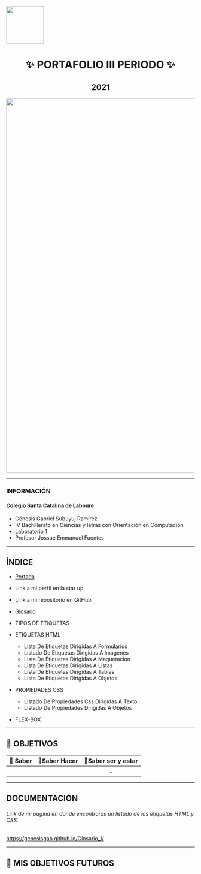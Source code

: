 <img width="100px"  src="https://static.wixstatic.com/media/d1b317_30d85a06c73e4bc7bf0952829a1cddb1~mv1.png/v1/crop/x_0,y_4,w_775,h_349/fill/w_408,h_172,al_c,q_85,usm_0.66_1.00_0.01/d1b317_30d85a06c73e4bc7bf0952829a1cddb1~mv1.webp">
<h1 align= "center">
✨ PORTAFOLIO III PERIODO ✨
</h1>
<h2 align="center">
2021
</h2>
<img width="1000px" src="https://definicion.de/wp-content/uploads/2008/03/computadora-1.jpg">

------------

### INFORMACIÓN

#### Colegio Santa Catalina de Laboure

- Génesis Gabriel Subuyuj Ramírez
- IV Bachillerato en Ciencias y letras con Orientación en Computación
- Laboratorio 1
- Profesor Jossue Emmanuel Fuentes
------------

## ÍNDICE
- [Portada](https://genesisgab.github.io/Glosario_1/ "Portada")
 - Link a mi perfil en la star up
 - Link a mi repositorio en GitHub
- [Glosario](https://genesisgab.github.io/Glosario_1/glosario.html "Glosario")
 - TIPOS DE ETIQUETAS
 - ETIQUETAS HTML
    - Lista De Etiquetas Dirigidas A Formularios
    - Listado De Etiquetas Dirigidas A Imagenes
   - Lista De Etiquetas Dirigidas A Maquetacion
   - Lista De Etiquetas Dirigidas A Listas
   - Lista De Etiquetas Dirigidas A Tablas
   - Lista De Etiquetas Dirigidas A Objetos

 - PROPIEDADES CSS
   - Listado De Propiedades Css Dirigidas A Texto
   - Listado De Propiedades Dirigidas A Objetos

 - FLEX-BOX



------------
## 🌠 OBJETIVOS 

| 🌟 Saber | 🌟Saber Hacer  | 🌟Saber ser y estar |
| :------------: | :------------: | :------------: |
|    |   |  .. |

------------

## DOCUMENTACIÓN

######  Link de mi pagina en donde encontraras un listado de las etiquetas HTML y CSS:
https://genesisgab.github.io/Glosario_1/

------------

## 📔 MIS OBJETIVOS FUTUROS
